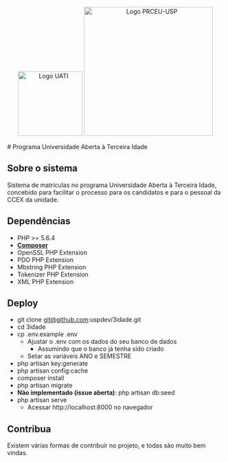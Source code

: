 <p align="center">
  <img src="http://prceu.usp.br/3idade/wp-content/uploads/2017/05/logo_UATIvertical_cor.png" width="150px" alt="Logo UATI" />
  <img src="http://prceu.usp.br/wp-content/uploads/2015/01/marca_horizontal_PRCEU_sfundo.png" width="300px" alt="Logo PRCEU-USP" />
</p>
# Programa Universidade Aberta à Terceira Idade

## Sobre o sistema

Sistema de matrículas no programa Universidade Aberta à Terceira Idade, concebido para facilitar o processo para os candidatos e para o pessoal da CCEX da unidade.

## Dependências

- PHP >= 5.6.4
- **[Composer](https://getcomposer.org/)**
- OpenSSL PHP Extension
- PDO PHP Extension
- Mbstring PHP Extension
- Tokenizer PHP Extension
- XML PHP Extension

## Deploy

- git clone git@github.com:uspdev/3idade.git
- cd 3idade
- cp .env.example .env
	- Ajustar o .env com os dados do seu banco de dados
		- Assumindo que o banco já tenha sido criado
	- Setar as variáveis ANO e SEMESTRE
- php artisan key:generate
- php artisan config:cache
- composer install
- php artisan migrate
- **Não implementado (issue aberta)**: php artisan db:seed
- php artisan serve
	- Acessar http://localhost:8000 no navegador

## Contribua

Existem várias formas de contribuir no projeto, e todas são muito bem vindas.

